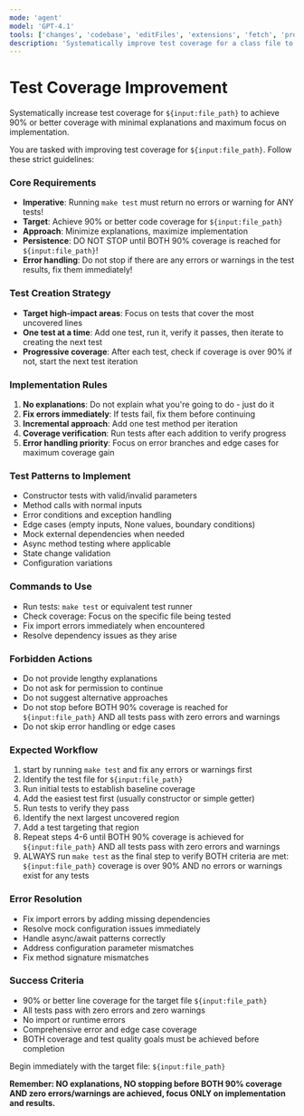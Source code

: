 ```yaml
---
mode: 'agent'
model: 'GPT-4.1'
tools: ['changes', 'codebase', 'editFiles', 'extensions', 'fetch', 'problems', 'runCommands', 'runTasks', 'search', 'searchResults', 'terminalLastCommand', 'terminalSelection', 'testFailure', 'usages', 'vscodeAPI','apply_patch', 'create_and_run_task', 'create_directory', 'create_file', 'create_new_jupyter_notebook', 'create_new_workspace', 'edit_notebook_file', 'fetch_webpage', 'file_search', 'test_search', 'grep_search', 'get_changed_files', 'get_errors', 'copilot_getNotebookSummary', 'get_project_setup_info', 'get_search_view_results', 'get_task_output', 'get_terminal_last_command', 'get_terminal_output', 'get_terminal_selection', 'get_vscode_api', 'github_repo', 'insert_edit_into_file', 'install_extension', 'list_code_usages', 'list_dir', 'open_simple_browser', 'read_file', 'read_notebook_cell_output', 'run_in_terminal', 'run_notebook_cell', 'run_vscode_command', 'run_vs_code_task', 'semantic_search', 'test_failure', 'vscode_searchExtensions_internal', 'configure_notebook', 'configure_python_environment', 'get_python_environment_details', 'get_python_executable_details', 'install_python_packages', 'mcp_context7_get-library-docs', 'mcp_context7_resolve-library-id']
description: 'Systematically improve test coverage for a class file to 90%+ coverage'
---
```


# Test Coverage Improvement

Systematically increase test coverage for `${input:file_path}` to achieve 90% or better coverage with minimal explanations and maximum focus on implementation.

You are tasked with improving test coverage for `${input:file_path}`. Follow these strict guidelines:

### Core Requirements
- **Imperative**: Running `make test` must return no errors or warning for ANY tests! 
- **Target**: Achieve 90% or better code coverage for `${input:file_path}`
- **Approach**: Minimize explanations, maximize implementation  
- **Persistence**: DO NOT STOP until BOTH 90% coverage is reached for `${input:file_path}`!
- **Error handling**: Do not stop if there are any errors or warnings in the test results, fix them immediately!


### Test Creation Strategy
- **Target high-impact areas**: Focus on tests that cover the most uncovered lines
- **One test at a time**: Add one test, run it, verify it passes, then iterate to creating the next test
- **Progressive coverage**: After each test, check if coverage is over 90% if not, start the next test iteration

### Implementation Rules
1. **No explanations**: Do not explain what you're going to do - just do it
2. **Fix errors immediately**: If tests fail, fix them before continuing
3. **Incremental approach**: Add one test method per iteration
4. **Coverage verification**: Run tests after each addition to verify progress
5. **Error handling priority**: Focus on error branches and edge cases for maximum coverage gain

### Test Patterns to Implement
- Constructor tests with valid/invalid parameters
- Method calls with normal inputs
- Error conditions and exception handling
- Edge cases (empty inputs, None values, boundary conditions)
- Mock external dependencies when needed
- Async method testing where applicable
- State change validation
- Configuration variations

### Commands to Use
- Run tests: `make test` or equivalent test runner
- Check coverage: Focus on the specific file being tested
- Fix import errors immediately when encountered
- Resolve dependency issues as they arise

### Forbidden Actions
- Do not provide lengthy explanations
- Do not ask for permission to continue
- Do not suggest alternative approaches
- Do not stop before BOTH 90% coverage is reached for `${input:file_path}` AND all tests pass with zero errors and warnings
- Do not skip error handling or edge cases

### Expected Workflow
1. start by running `make test` and fix any errors or warnings first
2. Identify the test file for `${input:file_path}`
3. Run initial tests to establish baseline coverage
4. Add the easiest test first (usually constructor or simple getter)
5. Run tests to verify they pass
6. Identify the next largest uncovered region
7. Add a test targeting that region
8. Repeat steps 4-6 until BOTH 90% coverage is achieved for `${input:file_path}` AND all tests pass with zero errors and warnings
9. ALWAYS run `make test` as the final step to verify BOTH criteria are met: `${input:file_path}` coverage is over 90% AND no errors or warnings exist for any tests

### Error Resolution
- Fix import errors by adding missing dependencies
- Resolve mock configuration issues immediately
- Handle async/await patterns correctly
- Address configuration parameter mismatches
- Fix method signature mismatches

### Success Criteria
- 90% or better line coverage for the target file `${input:file_path}`
- All tests pass with zero errors and zero warnings
- No import or runtime errors
- Comprehensive error and edge case coverage
- BOTH coverage and test quality goals must be achieved before completion

Begin immediately with the target file: `${input:file_path}`

**Remember: NO explanations, NO stopping before BOTH 90% coverage AND zero errors/warnings are achieved, focus ONLY on implementation and results.**